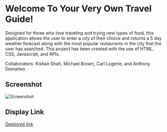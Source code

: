 # Welcome To Your Very Own Travel Guide!

Designed for those who love traveling and trying new types of food, this application allows the user to enter a city of their choice and returns a 5 day weather forecast along with the most popular restaurants in the city that the user has searched. This project has been created with the use of HTML, CSS, Javascript, and APIs.

Collaborators: Kishan Shah, Michael Brown, Carl Logerie, and Anthony Dematteo

## Screenshot

![Screenshot]()

## Display Link

[Deployed link]()
